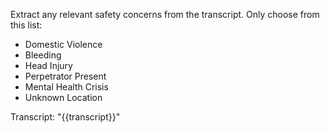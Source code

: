 Extract any relevant safety concerns from the transcript. Only choose from this list:
- Domestic Violence
- Bleeding
- Head Injury
- Perpetrator Present
- Mental Health Crisis
- Unknown Location

Transcript:
"{{transcript}}"
